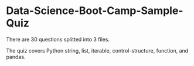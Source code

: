 # Data-Science-Boot-Camp-Sample-Quiz

There are 30 questions splitted into 3 files.

The quiz covers Python string, list, iterable, control-structure, function, and pandas.
